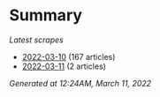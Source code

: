 # Summary
*Latest scrapes*
* [2022-03-10](https://github.com/nuuuwan/news_lk/blob/data/news_lk.2022-03-10.json) (167 articles)
* [2022-03-11](https://github.com/nuuuwan/news_lk/blob/data/news_lk.2022-03-11.json) (2 articles)

*Generated at 12:24AM, March 11, 2022*